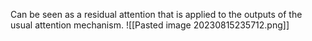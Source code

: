 Can be seen as a residual attention that is applied to the outputs of the usual attention mechanism. 
![[Pasted image 20230815235712.png]]